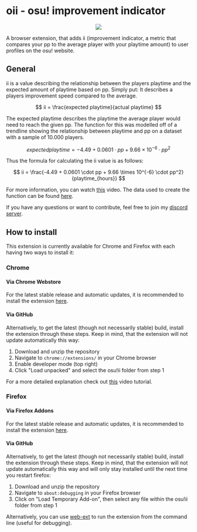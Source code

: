 # oii - osu! improvement indicator

<p align="center">
  <img src="https://github.com/ferryhmm/oii/blob/main/images/oii128.png" />
</p>

A browser extension, that adds ii (improvement indicator, a metric that compares your pp to the average player with your playtime amount) to user profiles on the osu! website.


## General

ii is a value describing the relationship between the players playtime and the expected amount of playtime based on pp. Simply put: It describes a players improvement speed compared to the average.

$$
ii = \frac{expected playtime}{actual playtime} 
$$

The expected playtime describes the playtime the average player would need to reach the given pp. The function for this was modelled off of a trendline showing the relationship between playtime and pp on a dataset with a sample of 10.000 players.

$$
expected playtime = -4.49 + 0.0601 \cdot pp + 9.66 \times 10^{-6} \cdot pp^2
$$

Thus the formula for calculating the ii value is as follows:

$$
ii = \frac{-4.49 + 0.0601 \cdot pp + 9.66 \times 10^{-6} \cdot pp^2}{playtime_{hours}} 
$$


For more information, you can watch [this](https://www.youtube.com/watch?v=F8qqWkmtCG0) video. The data used to create the function can be found [here](https://docs.google.com/spreadsheets/d/1uiXBByPjOqOvEGd0QbGaDst6KkuVsww2Q0ropcMlTVY).

If you have any questions or want to contribute, feel free to join my [discord server](https://discord.com/invite/cT6vzbvpe8).

## How to install

This extension is currently available for Chrome and Firefox with each having two ways to install it:

### Chrome
#### Via Chrome Webstore

For the latest stable release and automatic updates, it is recommended to install the extension [here](https://chromewebstore.google.com/detail/oii/dmodoodhamgjfnfnokgflekfjgjagpna).

#### Via GitHub

Alternatively, to get the latest (though not necessarily stable) build, install the extension through these steps. Keep in mind, that the extension will not update automatically this way:

1. Download and unzip the repository
2. Navigate to ```chrome://extensions/``` in your Chrome browser
3. Enable developer mode (top right)
4. Click "Load unpacked" and select the osu!ii folder from step 1

For a more detailed explanation check out [this](https://www.youtube.com/watch?v=nmSpWQJuTaQ) video tutorial.


### Firefox
#### Via Firefox Addons

For the latest stable release and automatic updates, it is recommended to install the extension [here](https://addons.mozilla.org/en/firefox/addon/oii/).

#### Via GitHub

Alternatively, to get the latest (though not necessarily stable) build, install the extension through these steps. Keep in mind, that the extension will not update automatically this way and will only stay installed until the next time you restart firefox:

1. Download and unzip the repository
2. Navigate to ```about:debugging``` in your Firefox browser
3. Click on "Load Temporary Add-on", then select any file within the osu!ii folder from step 1

Alternatively, you can use [web-ext](https://extensionworkshop.com/documentation/develop/getting-started-with-web-ext/) to run the extension from the command line (useful for debugging).

